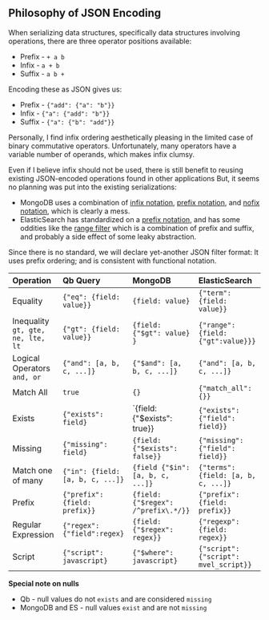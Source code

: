 Philosophy of JSON Encoding
---------------------------

When serializing data structures, specifically data structures involving
operations, there are three operator positions available:

* Prefix - ```+ a b```
* Infix  - ```a + b```
* Suffix - ```a b +```

Encoding these as JSON gives us:

* Prefix - ```{"add": {"a": "b"}}```
* Infix  - ```{"a": {"add": "b"}}```
* Suffix - ```{"a": {"b": "add"}}```

Personally, I find infix ordering aesthetically pleasing in the limited case
of binary commutative operators.  Unfortunately, many operators have
a variable number of operands, which makes infix clumsy.

Even if I believe infix should not be used, there is still benefit
to reusing existing JSON-encoded operations found in other applications
But, it seems no planning was put into the existing serializations:

* MongoDB uses a combination of [infix notation](http://docs.mongodb.org/manual/reference/operator/query/gt/#op._S_gt),
[prefix notation](http://docs.mongodb.org/manual/reference/operator/query/and/#op._S_and),
and [nofix notation](http://caffinc.com/blog/2014/02/mongodb-eq-operator-for-find/),
which is clearly a mess.
* ElasticSearch has standardized on a [prefix notation](http://www.elasticsearch.org/guide/en/elasticsearch/reference/current/query-dsl-term-filter.html),
and has some oddities like the [range filter](http://www.elasticsearch.org/guide/en/elasticsearch/reference/current/query-dsl-range-filter.html)
which is a combination of prefix and suffix, and probably a side effect of some
leaky abstraction.

Since there is no standard, we will declare yet-another JSON filter format:  It uses prefix
ordering; and is consistent with functional notation.

| Operation                     | Qb Query                       | MongoDB                           | ElasticSearch                       |
|:------------------------------|:-------------------------------|:----------------------------------|:------------------------------------|
|Equality                       |`{"eq": {field: value}}`        |`{field: value}`                   |`{"term": {field: value}}`           |
|Inequality `gt, gte, ne, lte, lt`|`{"gt": {field: value}}`      |`{field: {"$gt": value} }`         |`{"range": {field: {"gt":value}}}`   |
|Logical Operators `and, or`    |`{"and": [a, b, c, ...]}`       |`{"$and": [a, b, c, ...]}`         |`{"and": [a, b, c, ...]}`            |
|Match All                      |`true`                          |`{}`                               |`{"match_all": {}}`                  |
|Exists                         |`{"exists": field}`             |`{field: {"$exists": true}}        |`{"exists": {"field": field}}`       |
|Missing                        |`{"missing": field}`            |`{field: {"$exists": false}}`      |`{"missing": {"field": field}}`      |
|Match one of many              |`{"in": {field:[a, b, c, ...]}` |`{field {"$in":[a, b, c, ...]}`    |`{"terms": {field: [a, b, c, ...]}`  |
|Prefix                         |`{"prefix": {field: prefix}}`   |`{field: {"$regex": /^prefix\.*/}}`|`{"prefix": {field: prefix}}`        |
|Regular Expression             |`{"regex": {"field":regex}`     |`{field: {"$regex": regex}}`       |`{"regexp":{field: regex}}`          |
|Script                         |`{"script": javascript}`        |`{"$where": javascript}`           |`{"script": {"script": mvel_script}}`|

**Special note on nulls**
  * Qb - null values do not `exists` and are considered `missing`
  * MongoDB and ES - null values `exist` and are not `missing`
